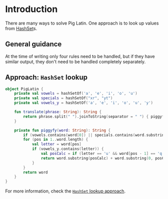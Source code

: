 # Introduction

There are many ways to solve Pig Latin.
One approach is to look up values from [HashSet][hashset]s.

## General guidance

At the time of writing only four rules need to be handled, but if they have similar output, they don't need to be handled completely separately.

## Approach: `HashSet` lookup

```kotlin
object PigLatin {
    private val vowels = hashSetOf('a', 'e', 'i', 'o', 'u')
    private val specials = hashSetOf("xr", "yt")
    private val vowels_y = hashSetOf('a', 'e', 'i', 'o', 'u', 'y')

    fun translate(phrase: String): String {
        return phrase.split(" ").joinToString(separator = " ") { piggyfy(it) }
    }

    private fun piggyfy(word: String): String {
        if (vowels.contains(word[0]) || specials.contains(word.substring(0, 2))) return word + "ay"
        for (pos in 1..word.length) {
            val letter = word[pos]
            if (vowels_y.contains(letter)) {
                val posCalc = if (letter == 'u' && word[pos - 1] == 'q') pos + 1 else pos
                return word.substring(posCalc) + word.substring(0, posCalc) + "ay"
            }
        }
        return word
    }
}
```

For more information, check the [`HashSet` lookup approach][approach-hashset-lookup].

[approach-hashset-lookup]: https://exercism.org/tracks/kotlin/exercises/pig-latin/approaches/hashset-lookup
[hashset]: https://kotlinlang.org/api/latest/jvm/stdlib/kotlin.collections/-hash-set/
